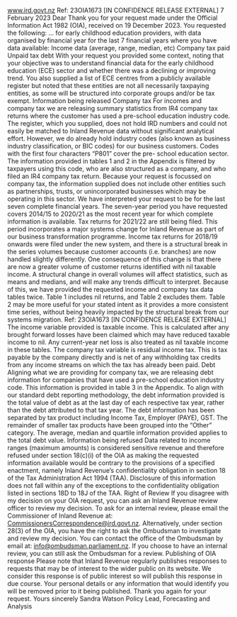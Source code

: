 www.ird.govt.nz Ref: 23OIA1673 \[IN CONFIDENCE RELEASE EXTERNAL\] 7 February 2023 Dear Thank you for your request made under the Official Information Act 1982 (OIA), received on 19 December 2023. You requested the following: ... for early childhood education providers, with data organised by financial year for the last 7 financial years where you have data available: Income data (average, range, median, etc) Company tax paid Unpaid tax debt With your request you provided some context, noting that your objective was to understand financial data for the early childhood education (ECE) sector and whether there was a declining or improving trend. You also supplied a list of ECE centres from a publicly available register but noted that these entities are not all necessarily taxpaying entities, as some will be structured into corporate groups and/or be tax exempt. Information being released Company tax For incomes and company tax we are releasing summary statistics from IR4 company tax returns where the customer has used a pre-school education industry code. The register, which you supplied, does not hold IRD numbers and could not easily be matched to Inland Revenue data without significant analytical effort. However, we do already hold industry codes (also known as business industry classification, or BIC codes) for our business customers. Codes with the first four characters “P801” cover the pre- school education sector. The information provided in tables 1 and 2 in the Appendix is filtered by taxpayers using this code, who are also structured as a company, and who filed an IR4 company tax return. Because your request is focussed on company tax, the information supplied does not include other entities such as partnerships, trusts, or unincorporated businesses which may be operating in this sector. We have interpreted your request to be for the last seven complete financial years. The seven-year period you have requested covers 2014/15 to 2020/21 as the most recent year for which complete information is available. Tax returns for 2021/22 are still being filed. This period incorporates a major systems change for Inland Revenue as part of our business transformation programme. Income tax returns for 2018/19 onwards were filed under the new system, and there is a structural break in the series volumes because customer accounts (i.e. branches) are now handled slightly differently. One consequence of this change is that there are now a greater volume of customer returns identified with nil taxable income. A structural change in overall volumes will affect statistics, such as means and medians, and will make any trends difficult to interpret. Because of this, we have provided the requested income and company tax data tables twice. Table 1 includes nil returns, and Table 2 excludes them. Table 2 may be more useful for your stated intent as it provides a more consistent time series, without being heavily impacted by the structural break from our systems migration. Ref: 23OIA1673 \[IN CONFIDENCE RELEASE EXTERNAL\] The income variable provided is taxable income. This is calculated after any brought forward losses have been claimed which may have reduced taxable income to nil. Any current-year net loss is also treated as nil taxable income in these tables. The company tax variable is residual income tax. This is tax payable by the company directly and is net of any withholding tax credits from any income streams on which the tax has already been paid. Debt Aligning what we are providing for company tax, we are releasing debt information for companies that have used a pre-school education industry code. This information is provided in table 3 in the Appendix. To align with our standard debt reporting methodology, the debt information provided is the total value of debt as at the last day of each respective tax year, rather than the debt attributed to that tax year. The debt information has been separated by tax product including Income Tax, Employer (PAYE), GST. The remainder of smaller tax products have been grouped into the “Other” category. The average, median and quartile information provided applies to the total debt value. Information being refused Data related to income ranges (maximum amounts) is considered sensitive revenue and therefore refused under section 18(c)(i) of the OIA as making the requested information available would be contrary to the provisions of a specified enactment, namely Inland Revenue’s confidentiality obligation in section 18 of the Tax Administration Act 1994 (TAA). Disclosure of this information does not fall within any of the exceptions to the confidentiality obligation listed in sections 18D to 18J of the TAA. Right of Review If you disagree with my decision on your OIA request, you can ask an Inland Revenue review officer to review my decision. To ask for an internal review, please email the Commissioner of Inland Revenue at: CommissionersCorrespondence@ird.govt.nz. Alternatively, under section 28(3) of the OIA, you have the right to ask the Ombudsman to investigate and review my decision. You can contact the office of the Ombudsman by email at: info@ombudsman.parliament.nz. If you choose to have an internal review, you can still ask the Ombudsman for a review. Publishing of OIA response Please note that Inland Revenue regularly publishes responses to requests that may be of interest to the wider public on its website. We consider this response is of public interest so will publish this response in due course. Your personal details or any information that would identify you will be removed prior to it being published. Thank you again for your request. Yours sincerely Sandra Watson Policy Lead, Forecasting and Analysis
